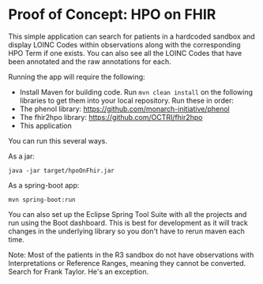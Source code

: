 # Proof of Concept: HPO on FHIR

This simple application can search for patients in a hardcoded sandbox and display LOINC Codes within observations along with the corresponding HPO Term if one exists. You can also see all the LOINC Codes that have been annotated and the raw annotations for each.

Running the app will require the following:

- Install Maven for building code. Run `mvn clean install` on the following libraries to get them into your local repository. Run these in order:
- The phenol library: https://github.com/monarch-initiative/phenol
- The fhir2hpo library: https://github.com/OCTRI/fhir2hpo
- This application

You can run this several ways.

As a jar:

```java -jar target/hpoOnFhir.jar```

As a spring-boot app:

```mvn spring-boot:run```

You can also set up the Eclipse Spring Tool Suite with all the projects and run using the Boot dashboard. This is best for development as it will track changes in the underlying library so you don't have to rerun maven each time.

Note: Most of the patients in the R3 sandbox do not have observations with Interpretations or Reference Ranges, meaning they cannot be converted. Search for Frank Taylor. He's an exception.
